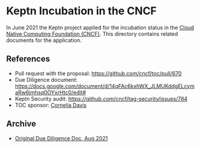 # Keptn Incubation in the CNCF

In June 2021 the Keptn project applied for the incubation status in the
[Cloud Native Computing Foundation (CNCF)](https://www.cncf.io/).
This directory contains related documents for the application.

## References

- Pull request with the proposal: https://github.com/cncf/toc/pull/670
- Due Diligence document: https://docs.google.com/document/d/14qFAc6kxhWX_JLMUKddgELcymaRw6jmhsq0OYxrHtc0/edit#
- Keptn Security audit: https://github.com/cncf/tag-security/issues/784
- TOC sponsor: [Cornelia Davis](https://github.com/cdavisafc)

## Archive

- [Original Due Diligence Doc, Aug 2021](./2021-08-Incubation-Due-Dilligence_v1.pdf)
